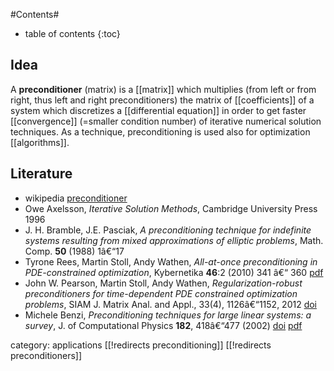 
#Contents#
* table of contents
{:toc}

## Idea

A __preconditioner__ (matrix) is a [[matrix]] which multiplies (from left or from right, thus left and right preconditioners) the matrix of [[coefficients]] of a system which discretizes a [[differential equation]] in order to get faster [[convergence]] (=smaller condition number) of iterative numerical solution techniques. As a technique, preconditioning is used also for optimization [[algorithms]].  

## Literature

* wikipedia [preconditioner](http://en.wikipedia.org/wiki/Preconditioner)
* Owe Axelsson, _Iterative Solution Methods_, Cambridge University Press 1996
* J. H. Bramble, J.E. Pasciak, _A preconditioning technique for indefinite systems resulting from mixed approximations of elliptic problems_,  Math. Comp. __50__ (1988) 1â€“17
* Tyrone Rees, Martin Stoll, Andy Wathen, _All-at-once preconditioning in PDE-constrained optimization_, Kybernetika __46__:2 (2010) 341 â€“ 360 [pdf](http://www.kybernetika.cz/content/2010/2/341/paper.pdf)
* John W. Pearson, Martin Stoll, Andy Wathen, _Regularization-robust preconditioners for time-dependent PDE constrained optimization problems_, SIAM J. Matrix Anal. and Appl., 33(4), 1126â€“1152, 2012 [doi](http://dx.doi.org/10.1137/110847949)
* Michele Benzi, _Preconditioning techniques for large linear
systems: a survey_, J. of Computational Physics __182__,
418â€“477 (2002) [doi](http://dx.doi.org/10.1006/jcph.2002.7176)
[pdf](http://www.mathcs.emory.edu/~benzi/Web_papers/survey.pdf)

category: applications
[[!redirects preconditioning]]
[[!redirects preconditioners]]